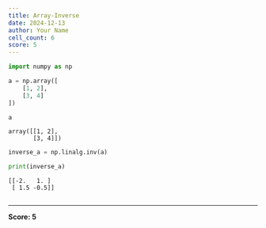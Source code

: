 ```yaml
---
title: Array-Inverse
date: 2024-12-13
author: Your Name
cell_count: 6
score: 5
---
```


```python
import numpy as np
```


```python
a = np.array([
    [1, 2],
    [3, 4]
])
```


```python
a
```




    array([[1, 2],
           [3, 4]])




```python
inverse_a = np.linalg.inv(a)
```


```python
print(inverse_a)
```

    [[-2.   1. ]
     [ 1.5 -0.5]]



```python

```


---
**Score: 5**